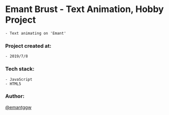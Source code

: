 # Emant Brust - Text Animation, Hobby Project

    - Text animating on 'Emant'

### Project created at:

    - 2019/7/8

### Tech stack:

    - JavaScript
    - HTML5

### Author:

[@emantggw](https://github.com/emantggw)
